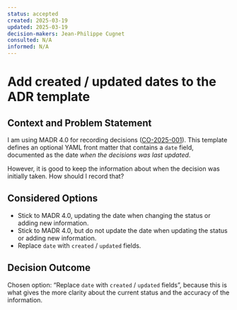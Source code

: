 ```yaml
---
status: accepted
created: 2025-03-19
updated: 2025-03-19
decision-makers: Jean-Philippe Cugnet
consulted: N/A
informed: N/A
---
```


<!--
SPDX-FileCopyrightText: 2025 Jean-Philippe Cugnet <jean-philippe@cugnet.eu>
SPDX-License-Identifier: CC-BY-SA-4.0
-->

# Add created / updated dates to the ADR template

## Context and Problem Statement

I am using MADR 4.0 for recording decisions ([CO-2025-001]). This template
defines an optional YAML front matter that contains a `date` field, documented
as the date *when the decisions was last updated*.

However, it is good to keep the information about when the decision was
initially taken. How should I record that?

## Considered Options

* Stick to MADR 4.0, updating the date when changing the status or adding new
    information.
* Stick to MADR 4.0, but do not update the date when updating the status or
    adding new information.
* Replace `date` with `created` / `updated` fields.

## Decision Outcome

Chosen option: “Replace `date` with `created` / `updated` fields”, because this
is what gives the more clarity about the current status and the accuracy of the
information.

[CO-2025-001]: ./CO-2025-001-use-madr-4.0-for-recording-decisions.md
